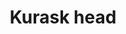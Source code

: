 ---
layout: item
title: Kurask head
item-id: 7978
datatable: true
id: 7978
name: "Kurask head"
members: true
lowalch: 2400
highalch: 3600
examine: "I should get it stuffed!"
monsters:
  - id: 410
    name: "Kurask"
    members: true
    combat_level: 106
    wiki_url: "https://oldschool.runescape.wiki/w/Kurask"
    drops:
      - quantity: "1"
        rarity: 0.0003333333333333333
    image: "https://oldschool.runescape.wiki/images/thumb/7/77/Kurask.png/250px-Kurask.png?d25f0"
  - id: 7405
    name: "King kurask"
    members: true
    combat_level: 295
    wiki_url: "https://oldschool.runescape.wiki/w/King_kurask"
    drops:
      - quantity: "1"
        rarity: 0.0003333333333333333
    image: "https://oldschool.runescape.wiki/images/thumb/a/a4/King_kurask.png/250px-King_kurask.png?16912"
---